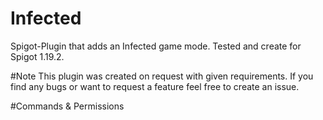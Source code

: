 # Infected
Spigot-Plugin that adds an Infected game mode.
Tested and create for Spigot 1.19.2.

#Note
This plugin was created on request with given requirements. If you find any bugs or want to request a feature feel free to create an issue.

#Commands & Permissions
